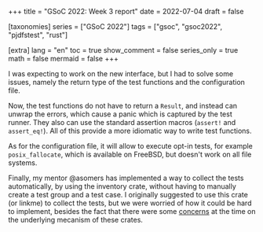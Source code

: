 +++
title = "GSoC 2022: Week 3 report"
date = 2022-07-04
draft = false

[taxonomies]
series = ["GSoC 2022"]
tags = ["gsoc", "gsoc2022", "pjdfstest", "rust"]

[extra]
lang = "en"
toc = true
show_comment = false
series_only = true
math = false
mermaid = false
+++

I was expecting to work on the new interface, but I had to solve some
issues, namely the return type of the test functions and the
configuration file.

Now, the test functions do not have to return a `Result`, and instead can
unwrap the errors, which cause a panic which is captured by the test
runner. They also can use the standard assertion macros (`assert!` and
`assert_eq!`). All of this provide a more idiomatic way to write test
functions.

As for the configuration file, it will allow to execute opt-in tests,
for example `posix_fallocate`, which is available on FreeBSD, but doesn't
work on all file systems.

Finally, my mentor @asomers has implemented a way to collect the tests
automatically, by using the inventory crate, without having to manually
create a test group and a test case.
I originally suggested to use this crate (or linkme) to collect the
tests, but we were worried of how it could be hard to implement,
besides the fact that there were some [concerns] at the time on the
underlying mecanism of these crates.

[concerns]: https://github.com/rust-lang/rust/issues/47384#issuecomment-1022913071
